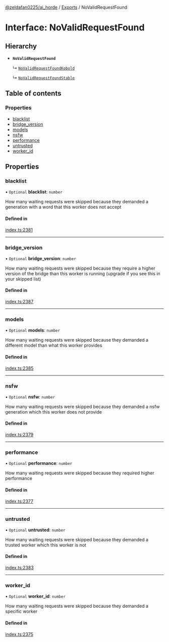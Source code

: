 [@zeldafan0225/ai_horde](../README.md) / [Exports](../modules.md) / NoValidRequestFound

# Interface: NoValidRequestFound

## Hierarchy

- **`NoValidRequestFound`**

  ↳ [`NoValidRequestFoundKobold`](NoValidRequestFoundKobold.md)

  ↳ [`NoValidRequestFoundStable`](NoValidRequestFoundStable.md)

## Table of contents

### Properties

- [blacklist](NoValidRequestFound.md#blacklist)
- [bridge\_version](NoValidRequestFound.md#bridge_version)
- [models](NoValidRequestFound.md#models)
- [nsfw](NoValidRequestFound.md#nsfw)
- [performance](NoValidRequestFound.md#performance)
- [untrusted](NoValidRequestFound.md#untrusted)
- [worker\_id](NoValidRequestFound.md#worker_id)

## Properties

### blacklist

• `Optional` **blacklist**: `number`

How many waiting requests were skipped because they demanded a generation with a word that this worker does not accept

#### Defined in

[index.ts:2381](https://github.com/ZeldaFan0225/ai_horde/blob/2b1ed8a/index.ts#L2381)

___

### bridge\_version

• `Optional` **bridge\_version**: `number`

How many waiting requests were skipped because they require a higher version of the bridge than this worker is running (upgrade if you see this in your skipped list)

#### Defined in

[index.ts:2387](https://github.com/ZeldaFan0225/ai_horde/blob/2b1ed8a/index.ts#L2387)

___

### models

• `Optional` **models**: `number`

How many waiting requests were skipped because they demanded a different model than what this worker provides

#### Defined in

[index.ts:2385](https://github.com/ZeldaFan0225/ai_horde/blob/2b1ed8a/index.ts#L2385)

___

### nsfw

• `Optional` **nsfw**: `number`

How many waiting requests were skipped because they demanded a nsfw generation which this worker does not provide

#### Defined in

[index.ts:2379](https://github.com/ZeldaFan0225/ai_horde/blob/2b1ed8a/index.ts#L2379)

___

### performance

• `Optional` **performance**: `number`

How many waiting requests were skipped because they required higher performance

#### Defined in

[index.ts:2377](https://github.com/ZeldaFan0225/ai_horde/blob/2b1ed8a/index.ts#L2377)

___

### untrusted

• `Optional` **untrusted**: `number`

How many waiting requests were skipped because they demanded a trusted worker which this worker is not

#### Defined in

[index.ts:2383](https://github.com/ZeldaFan0225/ai_horde/blob/2b1ed8a/index.ts#L2383)

___

### worker\_id

• `Optional` **worker\_id**: `number`

How many waiting requests were skipped because they demanded a specific worker

#### Defined in

[index.ts:2375](https://github.com/ZeldaFan0225/ai_horde/blob/2b1ed8a/index.ts#L2375)
